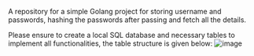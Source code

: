 A repository for a simple Golang project for storing username and passwords, hashing the passwords after passing and fetch all the details.

Please ensure to create a local SQL database and necessary tables to implement all functionalities, the table structure is given below:
![image](https://github.com/jaysri-eng/GoWeb/assets/72025056/7e964722-2add-4127-9b8b-c69f5cd20327)

